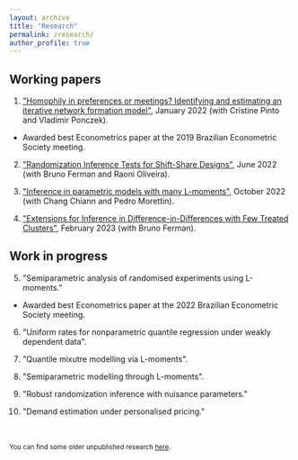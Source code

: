 ```yaml
---
layout: archive
title: "Research"
permalink: /research/
author_profile: true
---
```


Working papers
-----

1. ["Homophily in preferences or meetings? Identifying and estimating an iterative network formation model"](https://arxiv.org/abs/2201.06694), January 2022 (with Cristine Pinto and Vladimir Ponczek). 
* Awarded best Econometrics paper at the 2019 Brazilian Econometric Society meeting.

2. ["Randomization Inference Tests for Shift-Share Designs"](https://arxiv.org/abs/2206.00999), June 2022 (with Bruno Ferman and Raoni Oliveira). 

3. ["Inference in parametric models with many L-moments"](https://arxiv.org/abs/2210.04146), October 2022 (with Chang Chiann and Pedro Morettin). 

4. ["Extensions for Inference in Difference-in-Differences with Few Treated Clusters"](https://arxiv.org/abs/2302.03131), February 2023 (with Bruno Ferman). 

Work in progress 
-----

5. "Semiparametric analysis of randomised experiments using L-moments."
* Awarded best Econometrics paper at the 2022 Brazilian Econometric Society meeting.

6. "Uniform rates for nonparametric quantile regression under weakly dependent data".

7. "Quantile mixutre modelling via L-moments".

8. "Semiparametric modelling through L-moments".

9. "Robust randomization inference with nuisance parameters."

10. "Demand estimation under personalised pricing."


<br/>
<br/>
<sub>You can find some older unpublished research <a href="/old">here</a>.</sub>
